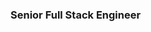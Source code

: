 ### Senior Full Stack Engineer

<!--
**CleverDeveloper0929/CleverDeveloper0929** is a ✨ _special_ ✨ repository because its `README.md` (this file) appears on your GitHub profile.

Here are some ideas to get you started:

- 🌱 Frontend : React, Next, Vue, Nuxt, Angular, Jquery, Bootstrap, TailwindCSS
- 🔭 Backend : NodeJs, CI, Laravel, Django, Express, Loopback, Nestjs, Ruby on Rails
- 📲 Mobile: Android, Java, Kotlin, iOS, Swift, Objective-C, React Native, Ionic
- 🪟 Windows: WPF, MVVM
- 🧩 Database : MySQL, PostgreSQL, MongoDB, Firestore, MariaDB, SQLite
- 🎮 Gaming: Unity 3D, AR, VR
- ⚡ Blockchain: DEX, DAO, NFT, ERC20, ERC721, MetaVerse, Solidity, Rust, Haskell
- 💬 Language : HTML, CSS, Javascript, Typescript, Python, PHP, C++, C#, Ruby
